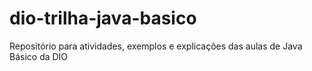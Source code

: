 # dio-trilha-java-basico
Repositório para atividades, exemplos e explicações das aulas de Java Básico da DIO
